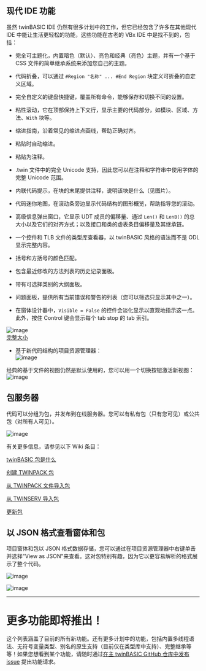 ## 现代 IDE 功能

虽然 twinBASIC IDE 仍然有很多计划中的工作，但它已经包含了许多在其他现代 IDE 中能让生活更轻松的功能，这些功能在古老的 VBx IDE 中是找不到的，包括：

* 完全可主题化，内置暗色（默认）、亮色和经典（亮色）主题，并有一个基于 CSS 文件的简单继承系统来添加您自己的主题。

* 代码折叠，可以通过 `#Region "名称" ... #End Region` 块定义可折叠的自定义区域。

* 完全自定义的键盘快捷键，覆盖所有命令，能够保存和切换不同的设置。

* 粘性滚动，它在顶部保持上下文行，显示主要的代码部分，如模块、区域、方法、`With` 块等。

* 缩进指南，沿着常见的缩进点画线，帮助正确对齐。

* 粘贴时自动缩进。

* 粘贴为注释。

* .twin 文件中的完全 Unicode 支持，因此您可以在注释和字符串中使用字体的完整 Unicode 范围。

* 内联代码提示，在块的末尾提供注释，说明该块是什么（见图片）。

* 代码迷你地图，在滚动条旁边显示代码结构的图形概览，帮助指导您的滚动。

* 高级信息弹出窗口，它显示 UDT 成员的偏移量、通过 `Len()` 和 `LenB()` 的总大小以及它们的对齐方式；以及接口和类的虚表条目偏移量及其继承链。

* 一个控件和 TLB 文件的类型库查看器，以 twinBASIC 风格的语法而不是 ODL 显示完整内容。

* 括号和方括号的颜色匹配。

* 包含最近修改的方法列表的历史记录面板。

* 带有可选择类别的大纲面板。

* 问题面板，提供所有当前错误和警告的列表（您可以筛选只显示其中之一）。

* 在窗体设计器中，`Visible = False` 的控件会淡化显示以直观地指示这一点。此外，按住 Control 键会显示每个 tab stop 的 tab 索引。

![image](https://github.com/twinbasic/documentation/assets/7834493/014a1d28-30af-4a4d-8b9b-83ab6084f00a)\
[完整大小](https://www.twinbasic.com/images/fafaloneIDEscreenshot1.png)

* 基于新代码结构的项目资源管理器：\
![image](https://github.com/twinbasic/documentation/assets/7834493/9a5c50d5-a9f8-44a7-96f7-ae84548bd7ef)

经典的基于文件的视图仍然是默认使用的，您可以用一个切换按钮激活新视图：\
![image](https://github.com/twinbasic/documentation/assets/7834493/b000d3aa-3689-4d94-88e3-bca44f8b7de6)


## 包服务器

代码可以分组为包，并发布到在线服务器。您可以有私有包（只有您可见）或公共包（对所有人可见）。

![image](https://github.com/user-attachments/assets/5951dab6-738e-4b63-83c4-3331ec6d36b9)

有关更多信息，请参见以下 Wiki 条目：

[twinBASIC 包是什么](https://github.com/twinbasic/documentation/wiki/twinBASIC-Packages-What-is-a-package)

[创建 TWINPACK 包](https://github.com/twinbasic/documentation/wiki/twinBASIC-Packages-Creating-a-TWINPACK-package)

[从 TWINPACK 文件导入包](https://github.com/twinbasic/documentation/wiki/twinBASIC-Packages-Importing-a-package-from-a-TWINPACK-file)

[从 TWINSERV 导入包](https://github.com/twinbasic/documentation/wiki/twinBASIC-Packages-Importing-a-package-from-TWINSERV)

[更新包](https://github.com/twinbasic/documentation/wiki/twinBASIC-Packages-Updating-a-package)

## 以 JSON 格式查看窗体和包
项目窗体和包以 JSON 格式数据存储，您可以通过在项目资源管理器中右键单击并选择"View as JSON"来查看。这对包特别有趣，因为它以更容易解析的格式展示了整个代码。

![image](https://github.com/twinbasic/documentation/assets/7834493/22660f54-ff5d-4b21-93d3-39715f1f35ed)

![image](https://github.com/twinbasic/documentation/assets/7834493/a6525b1d-ac22-4303-ae27-7984c20eba0c)


---

# 更多功能即将推出！

这个列表涵盖了目前的所有新功能。还有更多计划中的功能，包括内置多线程语法、无符号变量类型、别名的原生支持（目前仅在类型库中支持）、完整继承等等！如果您想看到某个功能，请随时通过[在主 twinBASIC GitHub 仓库中发布 issue](https://github.com/twinbasic/twinbasic/issues) 提出功能请求。